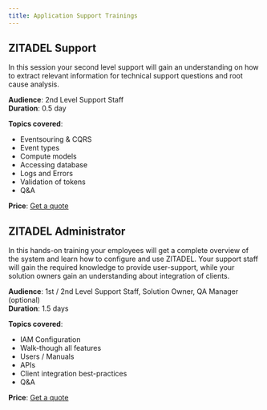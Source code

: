 ```yaml
---
title: Application Support Trainings
---
```


## ZITADEL Support

In this session your second level support will gain an understanding on how to extract relevant information for technical support questions and root cause analysis.

**Audience**: 2nd Level Support Staff  
**Duration**: 0.5 day

**Topics covered**:

* Eventsouring & CQRS 
* Event types
* Compute models
* Accessing database
* Logs and Errors
* Validation of tokens
* Q&A

**Price**: [Get a quote](https://zitadel.com/contact)

## ZITADEL Administrator

In this hands-on training your employees will get a complete overview of the system and learn how to configure and use ZITADEL. Your support staff will gain the required knowledge to provide user-support, while your solution owners gain an understanding about integration of clients.

**Audience**: 1st / 2nd Level Support Staff, Solution Owner, QA Manager (optional)  
**Duration**: 1.5 days

**Topics covered**:

* IAM Configuration
* Walk-though all features
* Users / Manuals
* APIs
* Client integration best-practices
* Q&A

**Price**: [Get a quote](https://zitadel.com/contact)